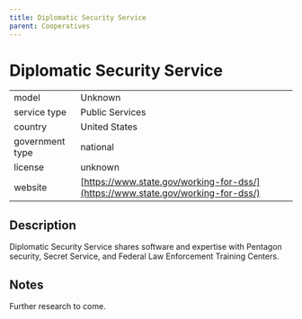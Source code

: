 ```yaml
---
title: Diplomatic Security Service
parent: Cooperatives
---
```


# Diplomatic Security Service

|                   |                                          |
|:------------------|:-----------------------------------------|
| model             | Unknown
| service type      | Public Services
| country           | United States
| government type   | national
| license           | unknown
| website           | [https://www.state.gov/working-for-dss/](https://www.state.gov/working-for-dss/)

## Description
Diplomatic Security Service shares software and expertise with Pentagon security, Secret Service, and Federal Law Enforcement Training Centers.

## Notes
Further research to come.
